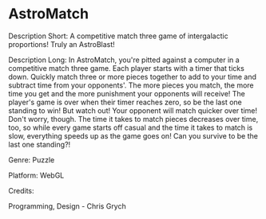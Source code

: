 # AstroMatch

Description Short: A competitive match three game of intergalactic proportions! Truly an AstroBlast!

Description Long: In AstroMatch, you're pitted against a computer in a competitive match three game. Each player starts with a timer that ticks down. Quickly match three or more pieces together to add to your time and subtract time from your opponents'. The more pieces you match, the more time you get and the more punishment your opponents will receive! The player's game is over when their timer reaches zero, so be the last one standing to win! But watch out! Your opponent will match quicker over time! Don't worry, though. The time it takes to match pieces decreases over time, too, so while every game starts off casual and the time it takes to match is slow, everything speeds up as the game goes on! Can you survive to be the last one standing?!

Genre: Puzzle

Platform: WebGL

Credits: 

Programming, Design - Chris Grych
